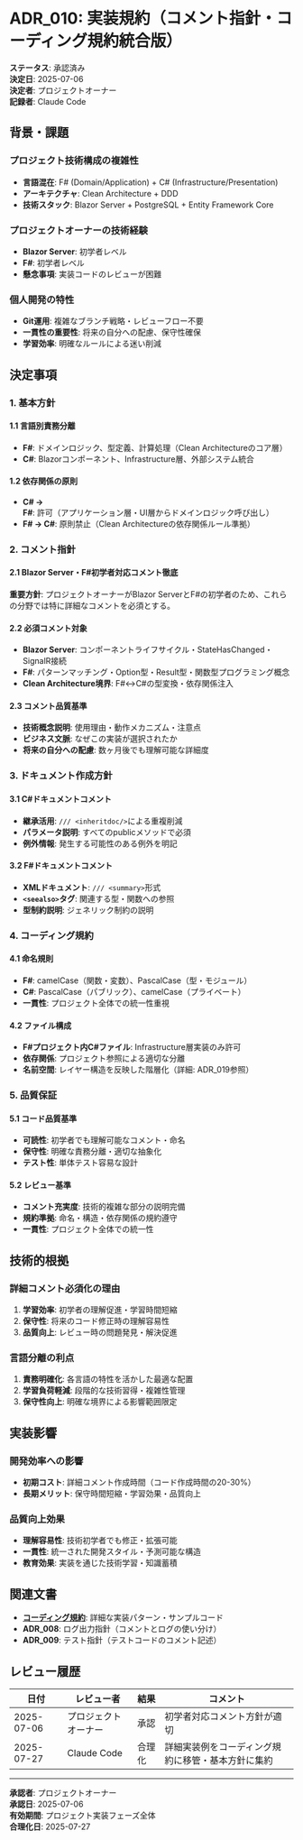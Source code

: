 # ADR_010: 実装規約（コメント指針・コーディング規約統合版）

**ステータス**: 承認済み  
**決定日**: 2025-07-06  
**決定者**: プロジェクトオーナー  
**記録者**: Claude Code  

## 背景・課題

### プロジェクト技術構成の複雑性
- **言語混在**: F# (Domain/Application) + C# (Infrastructure/Presentation)
- **アーキテクチャ**: Clean Architecture + DDD
- **技術スタック**: Blazor Server + PostgreSQL + Entity Framework Core

### プロジェクトオーナーの技術経験
- **Blazor Server**: 初学者レベル
- **F#**: 初学者レベル
- **懸念事項**: 実装コードのレビューが困難

### 個人開発の特性
- **Git運用**: 複雑なブランチ戦略・レビューフロー不要
- **一貫性の重要性**: 将来の自分への配慮、保守性確保
- **学習効率**: 明確なルールによる迷い削減

## 決定事項

### 1. 基本方針

#### 1.1 言語別責務分離
- **F#**: ドメインロジック、型定義、計算処理（Clean Architectureのコア層）
- **C#**: Blazorコンポーネント、Infrastructure層、外部システム統合

#### 1.2 依存関係の原則
- **C# → F#**: 許可（アプリケーション層・UI層からドメインロジック呼び出し）
- **F# → C#**: 原則禁止（Clean Architectureの依存関係ルール準拠）

### 2. コメント指針

#### 2.1 Blazor Server・F#初学者対応コメント徹底
**重要方針**: プロジェクトオーナーがBlazor ServerとF#の初学者のため、これらの分野では特に詳細なコメントを必須とする。

#### 2.2 必須コメント対象
- **Blazor Server**: コンポーネントライフサイクル・StateHasChanged・SignalR接続
- **F#**: パターンマッチング・Option型・Result型・関数型プログラミング概念
- **Clean Architecture境界**: F#↔C#の型変換・依存関係注入

#### 2.3 コメント品質基準
- **技術概念説明**: 使用理由・動作メカニズム・注意点
- **ビジネス文脈**: なぜこの実装が選択されたか
- **将来の自分への配慮**: 数ヶ月後でも理解可能な詳細度

### 3. ドキュメント作成方針

#### 3.1 C#ドキュメントコメント
- **継承活用**: `/// <inheritdoc/>`による重複削減
- **パラメータ説明**: すべてのpublicメソッドで必須
- **例外情報**: 発生する可能性のある例外を明記

#### 3.2 F#ドキュメントコメント
- **XMLドキュメント**: `/// <summary>`形式
- **`<seealso>`タグ**: 関連する型・関数への参照
- **型制約説明**: ジェネリック制約の説明

### 4. コーディング規約

#### 4.1 命名規則
- **F#**: camelCase（関数・変数）、PascalCase（型・モジュール）
- **C#**: PascalCase（パブリック）、camelCase（プライベート）
- **一貫性**: プロジェクト全体での統一性重視

#### 4.2 ファイル構成
- **F#プロジェクト内C#ファイル**: Infrastructure層実装のみ許可
- **依存関係**: プロジェクト参照による適切な分離
- **名前空間**: レイヤー構造を反映した階層化（詳細: ADR_019参照）

### 5. 品質保証

#### 5.1 コード品質基準
- **可読性**: 初学者でも理解可能なコメント・命名
- **保守性**: 明確な責務分離・適切な抽象化
- **テスト性**: 単体テスト容易な設計

#### 5.2 レビュー基準
- **コメント充実度**: 技術的複雑な部分の説明完備
- **規約準拠**: 命名・構造・依存関係の規約遵守
- **一貫性**: プロジェクト全体での統一性

## 技術的根拠

### 詳細コメント必須化の理由
1. **学習効率**: 初学者の理解促進・学習時間短縮
2. **保守性**: 将来のコード修正時の理解容易性
3. **品質向上**: レビュー時の問題発見・解決促進

### 言語分離の利点
1. **責務明確化**: 各言語の特性を活かした最適な配置
2. **学習負荷軽減**: 段階的な技術習得・複雑性管理
3. **保守性向上**: 明確な境界による影響範囲限定

## 実装影響

### 開発効率への影響
- **初期コスト**: 詳細コメント作成時間（コード作成時間の20-30%）
- **長期メリット**: 保守時間短縮・学習効果・品質向上

### 品質向上効果
- **理解容易性**: 技術初学者でも修正・拡張可能
- **一貫性**: 統一された開発スタイル・予測可能な構造
- **教育効果**: 実装を通じた技術学習・知識蓄積

## 関連文書

- **[コーディング規約](/Doc/08_Organization/Rules/コーディング規約.md)**: 詳細な実装パターン・サンプルコード
- **ADR_008**: ログ出力指針（コメントとログの使い分け）
- **ADR_009**: テスト指針（テストコードのコメント記述）

## レビュー履歴

| 日付 | レビュー者 | 結果 | コメント |
|------|------------|------|----------|
| 2025-07-06 | プロジェクトオーナー | 承認 | 初学者対応コメント方針が適切 |
| 2025-07-27 | Claude Code | 合理化 | 詳細実装例をコーディング規約に移管・基本方針に集約 |

---

**承認者**: プロジェクトオーナー  
**承認日**: 2025-07-06  
**有効期間**: プロジェクト実装フェーズ全体  
**合理化日**: 2025-07-27